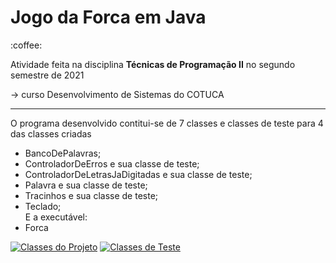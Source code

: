 <h1>Jogo da Forca em Java</h1> :coffee:
 
Atividade feita na disciplina <strong>Técnicas de Programação II</strong> 
no segundo semestre de 2021 
<p>-> curso Desenvolvimento de Sistemas do COTUCA</p>
<hr />
 <p>O programa desenvolvido contitui-se de 7 classes e classes de teste para 4 das classes criadas</p>
 <ul>
 <li>BancoDePalavras;</li>
 <li>ControladorDeErros e sua classe de teste;</li>
 <li>ControladorDeLetrasJaDigitadas e sua classe de teste;</li>
 <li>Palavra e sua classe de teste;</li>
 <li>Tracinhos e sua classe de teste;</li>
 <li>Teclado;</li>
E a executável: <li>Forca</li>
</ul>

[![Classes do Projeto](https://img.shields.io/badge/Classes_do_Projeto%20-%23323330.svg?&style=for-the-badge&logo=perfil&logoColor=black&color=f89820)](https://github.com/egili/Jogo-da-Forca-em-Java/tree/main/Classes%20do%20Projeto)
[![Classes de Teste](https://img.shields.io/badge/Classes_de_Teste%20-%23323330.svg?&style=for-the-badge&logo=perfil&logoColor=black&color=5382a1)](https://github.com/egili/Jogo-da-Forca-em-Java/tree/main/Classes%20de%20Teste)
